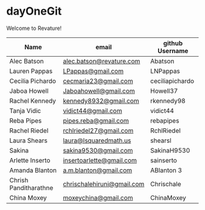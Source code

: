 # dayOneGit

Welcome to Revature!

| Name | email | github Username |
| ---- | ----- | --------------- | 
| Alec Batson | alec.batson@revature.com | Abatson |
| Lauren Pappas | LPappas@gmail.com | LNPappas |
| Cecilia Pichardo | cecmaria23@gmail.com | ceciliapichardo 
| Jaboa Howell | Jaboahowell@gmail.com | Howell37 |
| Rachel Kennedy| kennedy8932@gmail.com | rkennedy98 |
| Tanja Vidic | vidict44@gmail.com | vidict44 |
| Reba Pipes | pipes.reba@gmail.com | rebapipes |
| Rachel Riedel | rchlriedel27@gmail.com | RchlRiedel |
| Laura Shears | laura@lsquaredmath.us | shearsl |
| Sakina| sakina9530@gmail.com | SakinaH9530 |
| Arlette Inserto | insertoarlette@gmail.com | sainserto |
| Amanda Blanton | a.m.blanton@gmail.com | ABlanton 3 |
| Chrish Panditharathne | chrischalehiruni@gmail.com | Chrischale |
| China Moxey | moxeychina@gmail.com | ChinaMoxey |